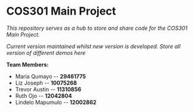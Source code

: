 # __COS301 Main Project__

_This repository serves as a hub to store and share code for the COS301 Main Project._

_Current version maintained whilst new version is developed. Store all version of different demos here_

__Team Members:__
* Maria Qumayo -- __29461775__
* Liz Joseph -- __10075268__
* Trevor Austin -- __11310856__
* Ruth Ojo -- __12042804__
* Lindelo Mapumulo -- __12002862__
